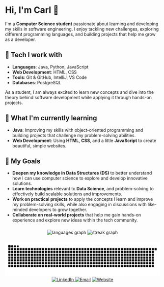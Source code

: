 # Hi, I'm Carl 👋

I'm a **Computer Science student** passionate about learning and developing my skills in software engineering. I enjoy tackling new challenges, exploring different programming languages, and building projects that help me grow as a developer.

## 🔧 Tech I work with
- **Languages**: Java, Python, JavaScript
- **Web Development**: HTML, CSS
- **Tools**: Git & GitHub, IntelliJ, VS Code
- **Databases**: PostgreSQL

As a student, I am always excited to learn new concepts and dive into the theory behind software development while applying it through hands-on projects.

## 🚀 What I'm currently learning
- **Java**: Improving my skills with object-oriented programming and building projects that challenge my problem-solving abilities.
- **Web Development**: Using **HTML**, **CSS**, and a little **JavaScript** to create beautiful, simple websites.

## 🎯 My Goals
- **Deepen my knowledge in Data Structures (DS)** to better understand how I can use computer science to explore and develop innovative solutions.
- **Learn technologies** relevant to **Data Science**, and problem-solving to effectively build scalable solutions and improvements.
- **Work on practical projects** to apply the concepts I learn and improve my problem-solving skills, while also engaging in discussions with like-minded developers to grow together.
- **Collaborate on real-world projects** that help me gain hands-on experience and explore new ideas within the tech community.

###

<div align="center">
  <img src="https://github-readme-stats.vercel.app/api/top-langs?username=Styrse&locale=en&hide_title=false&layout=compact&card_width=320&langs_count=5&theme=slateorange&hide_border=true&order=2" height="150" alt="languages graph"  />
  <img src="https://streak-stats.demolab.com?user=Styrse&locale=en&mode=daily&theme=slateorange&hide_border=true&border_radius=5&order=3" height="150" alt="streak graph"  />
</div>

###

<img src="https://raw.githubusercontent.com/Styrse/Styrse/output/snake.svg" alt="Snake animation" />

<div align="center">
  <a href="https://www.linkedin.com/in/carl-gullacksen/" target="_blank">
    <img src="https://img.icons8.com/?size=100&id=xuvGCOXi8Wyg&format=png&color=0077b5" alt="LinkedIn" height="60"/>
  </a>

  <a href="mailto:styrbjoern@me.com" target="_blank" style="display: inline-block; padding: 0; margin: 0;">
    <img src="https://img.icons8.com/?size=100&id=7rhqrO588QcU&format=png&color=000000" alt="Email" height="60" style="display: block; width: auto; height: 60px; border: none;"/>
</a>

  <a href="https://styrse.com" target="_blank">
    <img src="https://img.icons8.com/?size=100&id=n9d0Hm43JCPK&format=png&color=000000" alt="Website" height="60"/>
  </a>
</div>
